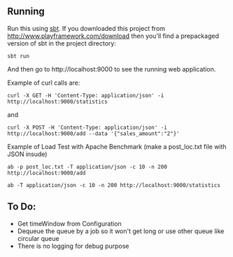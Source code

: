 ## Running

Run this using [sbt](http://www.scala-sbt.org/).  If you downloaded this project from http://www.playframework.com/download then you'll find a prepackaged version of sbt in the project directory:

```
sbt run
```

And then go to http://localhost:9000 to see the running web application.

Example of curl calls are:
```
curl -X GET -H 'Content-Type: application/json' -i http://localhost:9000/statistics
```
and
```
curl -X POST -H 'Content-Type: application/json' -i http://localhost:9000/add --data '{"sales_amount":"2"}'
```

Example of Load Test with Apache Benchmark (make a post_loc.txt file with JSON insude)
```
ab -p post_loc.txt -T application/json -c 10 -n 200 http://localhost:9000/add
```
```
ab -T application/json -c 10 -n 200 http://localhost:9000/statistics
```

  ## To Do:
  - Get timeWindow from Configuration
  - Dequeue the queue by a job so it won't get long or use other queue like circular queue
  - There is no logging for debug purpose
